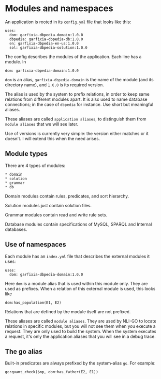 # Modules and namespaces

An application is rooted in its `config.yml` file that looks like this:

    uses:
      dom: garfixia-dbpedia-domain:1.0.0
      dbpedia: garfixia-dbpedia-db:1.0.0
      en: garfixia-dbpedia-en-us:1.0.0
      sol: garfixia-dbpedia-solution:1.0.0

The config describes the modules of the application. Each line has a module. In

    dom: garfixia-dbpedia-domain:1.0.0
    
`dom` is an alias, `garfixia-dbpedia-domain` is the name of the module (and its directory name), and `1.0.0` is its required version.

The alias is used by the system to prefix relations, in order to keep same relations from different modules apart. It is also used to name database connections; in the case of `dbpedia` for instance. Use short but meaningful aliases.

These aliases are called `application aliases`, to distinguish them from `module aliases` that we will see later.

Use of versions is currently very simple: the version either matches or it doesn't. I will extend this when the need arises.

## Module types

There are 4 types of modules:
    
    * domain
    * solution
    * grammar
    * db
    
Domain modules contain rules, predicates, and sort hierarchy.

Solution modules just contain solution files.

Grammar modules contain read and write rule sets.

Database modules contain specifications of MySQL, SPARQL and Internal databases.

## Use of namespaces

Each module has an `index.yml` file that describes the external modules it uses:

    uses:
      dom: garfixia-dbpedia-domain:1.0.0

Here `dom` is a module alias that is used within this module only. They are used as prefixes. When a relation of this external module is used, this looks like

    dom:has_population(E1, E2)
    
Relations that are defined by the module itself are not prefixed.    

These aliases are called `module aliases`. They are used by NLI-GO to locate relations in specific modules, but you will not see them when you execute a request. They are only used to build the system. When the system executes a request, it's only the application aliases that you will see in a debug trace.  

## The go alias

Built-in predicates are always prefixed by the system-alias `go`. For example:

    go:quant_check($np, dom:has_father(E2, E1))
    
    